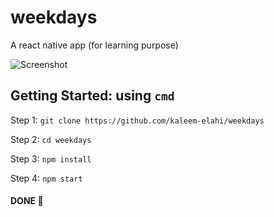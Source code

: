 # weekdays
A react native app (for learning purpose)

![Screenshot](https://raw.githubusercontent.com/kaleem-elahi/weekdays/blob/master/Screen%20Shot%202018-11-29%20at%206.19.47%20PM.png "Weekdays on IphoneXR")


## Getting Started: using `cmd`

Step 1: `git clone https://github.com/kaleem-elahi/weekdays`

Step 2: `cd weekdays`

Step 3: `npm install`

Step 4: `npm start`

####  DONE 👏
